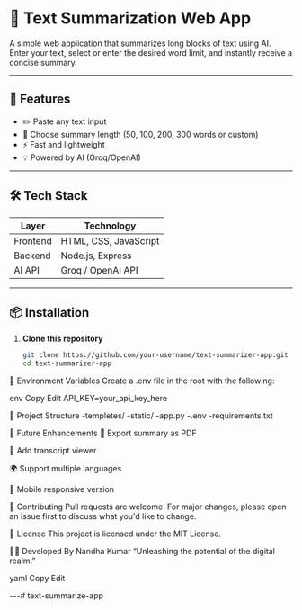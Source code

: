 # 📝 Text Summarization Web App

A simple web application that summarizes long blocks of text using AI. Enter your text, select or enter the desired word limit, and instantly receive a concise summary.

---

## 🚀 Features

- ✏️ Paste any text input
- 📏 Choose summary length (50, 100, 200, 300 words or custom)
- ⚡ Fast and lightweight
- 💡 Powered by AI (Groq/OpenAI)

---

## 🛠️ Tech Stack

| Layer       | Technology       |
|-------------|------------------|
| Frontend    | HTML, CSS, JavaScript |
| Backend     | Node.js, Express |
| AI API      | Groq / OpenAI API |

---

## 📦 Installation

1. **Clone this repository**
   ```bash
   git clone https://github.com/your-username/text-summarizer-app.git
   cd text-summarizer-app


🔧 Environment Variables
Create a .env file in the root with the following:

env
Copy
Edit
API_KEY=your_api_key_here

📁 Project Structure
 -templetes/
 -static/
 -app.py
 -.env
 -requirements.txt

🧪 Future Enhancements
📜 Export summary as PDF

🧩 Add transcript viewer

🌍 Support multiple languages

📲 Mobile responsive version

🤝 Contributing
Pull requests are welcome. For major changes, please open an issue first to discuss what you'd like to change.

📄 License
This project is licensed under the MIT License.

👨‍💻 Developed By
Nandha Kumar
“Unleashing the potential of the digital realm.”

yaml
Copy
Edit

---#   t e x t - s u m m a r i z e - a p p  
 